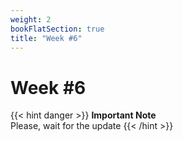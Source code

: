 ```yaml
---
weight: 2
bookFlatSection: true
title: "Week #6"
---
```


# **Week #6**

{{< hint danger >}}
**Important Note**  
Please, wait for the update
{{< /hint >}}
